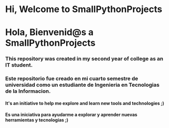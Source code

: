 # Hi, Welcome to SmallPythonProjects
# Hola, Bienvenid@s a SmallPythonProjects

### This repository was created in my second year of college as an IT student.
### Este repositorio fue creado en mi cuarto semestre de universidad como un estudiante de Ingenieria en Tecnologias de la Informacion.

#### It's an initiative to help me explore and learn new tools and technologies ;)
#### Es una iniciativa para ayudarme a explorar y aprender nuevas herramientas y tecnologias ;)
 
